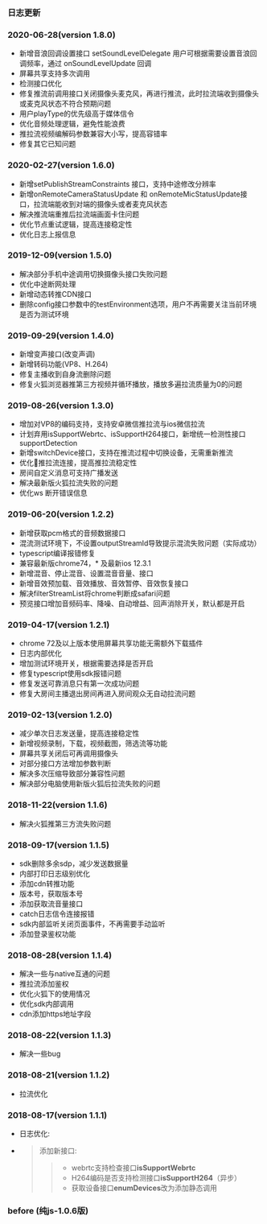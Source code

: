 ### 日志更新
### 2020-06-28(version 1.8.0)
 * 新增音浪回调设置接口 setSoundLevelDelegate 用户可根据需要设置音浪回调频率，通过 onSoundLevelUpdate 回调
 * 屏幕共享支持多次调用
 * 检测接口优化
 * 修复推流前调用接口关闭摄像头麦克风，再进行推流，此时拉流端收到摄像头或麦克风状态不符合预期问题
 * 用户playType的优先级高于媒体信令
 * 优化音频处理逻辑，避免性能浪费
 * 推拉流视频编解码参数兼容大小写，提高容错率
 * 修复其它已知问题

### 2020-02-27(version 1.6.0)
 * 新增setPublishStreamConstraints 接口，支持中途修改分辨率
 * 新增onRemoteCameraStatusUpdate 和 onRemoteMicStatusUpdate接口，拉流端能收到对端的摄像头或者麦克风状态
 * 解决推流端重推后拉流端画面卡住问题
 * 优化节点重试逻辑，提高连接稳定性
 * 优化日志上报信息

### 2019-12-09(version 1.5.0)
 * 解决部分手机中途调用切换摄像头接口失败问题
 * 优化中途断网处理
 * 新增动态转推CDN接口
 * 删除config接口参数中的testEnvironment选项，用户不再需要关注当前环境是否为测试环境

### 2019-09-29(version 1.4.0)
 * 新增变声接口(改变声调)
 * 新增转码功能(VP8、H.264)
 * 修复主播收到自身流删除问题
 * 修复火狐浏览器推第三方视频并循环播放，播放多遍拉流质量为0的问题

### 2019-08-26(version 1.3.0)
 * 增加对VP8的编码支持，支持安卓微信推拉流与ios微信拉流
 * 计划弃用isSupportWebrtc、isSupportH264接口，新增统一检测性接口supportDetection
 * 新增switchDevice接口，支持在推流过程中切换设备，无需重新推流
 * 优化推拉流连接，提高推拉流稳定性
 * 房间自定义消息可支持广播发送
 * 解决最新版火狐拉流失败的问题
 * 优化ws 断开错误信息

### 2019-06-20(version 1.2.2)
 * 新增获取pcm格式的音频数据接口
 * 混流测试环境下，不设置outputStreamId导致提示混流失败问题（实际成功）
 * typescript编译报错修复
 * 兼容最新版chrome74，* 及最新ios 12.3.1
 * 新增混音、停止混音、设置混音音量、接口
 * 新增音效预加载、音效播放、音效暂停、音效恢复接口
 * 解决filterStreamList将chrome判断成safari问题
 * 预览接口增加音频码率、降噪、自动增益、回声消除开关，默认都是开启

### 2019-04-17(version 1.2.1)
 *  chrome 72及以上版本使用屏幕共享功能无需额外下载插件
 *  日志内部优化
 *  增加测试环境开关，根据需要选择是否开启
 *  修复typescript使用sdk报错问题
 *  修复发送可靠消息只有第一次成功问题
 *  修复大房间主播退出房间再进入房间观众无自动拉流问题

### 2019-02-13(version 1.2.0)
 *  减少单次日志发送量，提高连接稳定性
 *  新增视频录制，下载，视频截图，筛选流等功能
 *  屏幕共享关闭后可再调用摄像头
 *  对部分接口方法增加参数判断
 *  解决多次压缩导致部分兼容性问题
 *  解决部分电脑使用新版火狐后拉流失败的问题

### 2018-11-22(version 1.1.6)
 *  解决火狐推第三方流失败问题

### 2018-09-17(version 1.1.5)
 *  sdk删除多余sdp，减少发送数据量
 *  内部打印日志级别优化
 *  添加cdn转推功能
 *  版本号，获取版本号
 *  添加获取流音量接口
 *  catch日志信令连接报错
 *  sdk内部监听关闭页面事件，不再需要手动监听
 *  添加登录鉴权功能

### 2018-08-28(version 1.1.4)
* 解决一些与native互通的问题
* 推拉流添加鉴权
* 优化火狐下的使用情况
* 优化sdk内部调用
* cdn添加https地址字段


### 2018-08-22(version 1.1.3)
* 解决一些bug


### 2018-08-21(version 1.1.2)
* 拉流优化


### 2018-08-17(version 1.1.1)

* 日志优化:

* >  添加新接口:
    >> - webrtc支持检查接口**isSupportWebrtc**
    >> - H264编码是否支持检测接口**isSupportH264**（异步）
    >> - 获取设备接口**enumDevices**改为添加静态调用



 ### before (纯js-1.0.6版)





